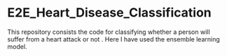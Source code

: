 # E2E_Heart_Disease_Classification
This repository consists the code for classifying whether a person will suffer from a heart attack or not . Here I have used the ensemble learning model.
